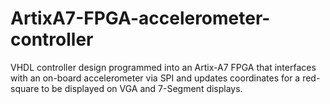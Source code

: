 # ArtixA7-FPGA-accelerometer-controller
 VHDL controller design programmed into an Artix-A7 FPGA that interfaces with an on-board accelerometer via SPI and updates coordinates for a red-square to be displayed on VGA and 7-Segment displays.
